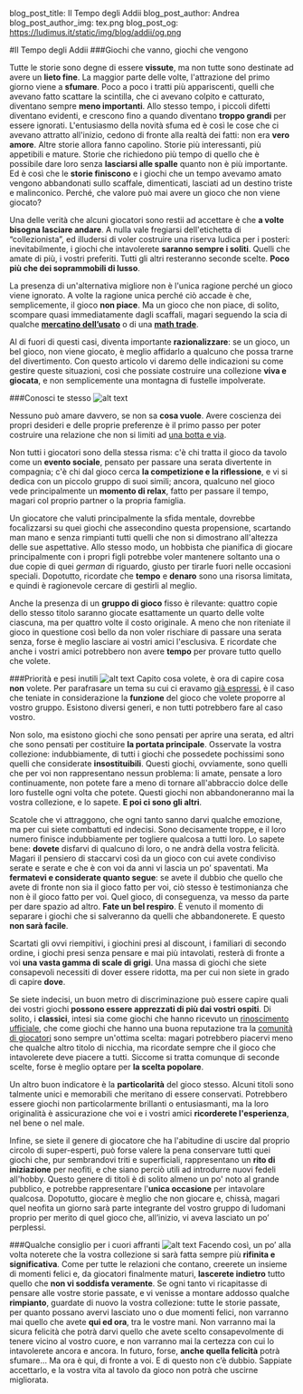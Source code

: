 blog_post_title: Il Tempo degli Addii
blog_post_author: Andrea
blog_post_author_img: tex.png
blog_post_og: https://ludimus.it/static/img/blog/addii/og.png

#Il Tempo degli Addii
###Giochi che vanno, giochi che vengono

Tutte le storie sono degne di essere **vissute**, ma non tutte sono destinate ad avere un **lieto fine**. 
La maggior parte delle volte, l'attrazione del primo giorno viene a **sfumare**. Poco a poco i tratti più appariscenti, quelli che avevano fatto scattare la scintilla, che ci avevano colpito e catturato, diventano sempre **meno importanti**. Allo stesso tempo, i piccoli difetti diventano evidenti, e crescono fino a quando diventano **troppo grandi** per essere ignorati. L'entusiasmo della novità sfuma ed è così le cose che ci avevano attratto all'inizio, cedono di fronte alla realtà dei fatti: non era **vero amore**.
Altre storie allora fanno capolino. Storie più interessanti, più appetibili e mature. Storie che richiedono più tempo di quello che è possibile dare loro senza **lasciarsi alle spalle** quanto non è più importante.
Ed è così che le **storie finiscono** e i giochi che un tempo avevamo amato vengono abbandonati sullo scaffale, dimenticati, lasciati ad un destino triste e malinconico.
Perché, che valore può mai avere un gioco che non viene giocato?

Una delle verità che alcuni giocatori sono restii ad accettare è che **a volte bisogna lasciare andare**. A nulla vale fregiarsi dell'etichetta di “collezionista”, ed illudersi di voler costruire una riserva ludica per i posteri: inevitabilmente, i giochi che intavolerete **saranno sempre i soliti**. Quelli che amate di più, i vostri preferiti. Tutti gli altri resteranno seconde scelte. **Poco più che dei soprammobili di lusso**.

La presenza di un'alternativa migliore non è l'unica ragione perché un gioco viene ignorato. A volte la ragione unica perché ciò accade è che, semplicemente, il gioco **non piace**. Ma un gioco che non piace, di solito, scompare quasi immediatamente dagli scaffali, magari seguendo la scia di qualche **[mercatino dell’usato](https://ludimus.it/blog/2018-09-08-consigli-per-gli-sperperi.html)** o di una **[math trade](https://ludimus.it/blog/2018-06-09-mini-guida-a-boardgamegeek.html)**.

Al di fuori di questi casi, diventa importante **razionalizzare**: se un gioco, un bel gioco, non viene giocato, è meglio affidarlo a qualcuno che possa trarne del divertimento. Con questo articolo vi daremo delle indicazioni su come gestire queste situazioni, così che possiate costruire una collezione **viva e giocata**, e non semplicemente una montagna di fustelle impolverate.

###Conosci te stesso
![alt text](../static/img/blog/addii/conosci.jpg?t=1 "Conosci te stesso")


Nessuno può amare davvero, se non sa **cosa vuole**. Avere coscienza dei propri desideri e delle proprie preferenze è il primo passo per poter costruire una relazione che non si limiti ad [una botta e via](https://ludimus.it/blog/2018-01-08-breviario-mistico-per-missionari-ludici.html).

Non tutti i giocatori sono della stessa risma: c'è chi tratta il gioco da tavolo come un **evento sociale**, pensato per passare una serata divertente in compagnia; c'è chi dal gioco cerca **la competizione e la riflessione**, e vi si dedica con un piccolo gruppo di suoi simili; ancora, qualcuno nel gioco vede principalmente un **momento di relax**, fatto per passare il tempo, magari col proprio partner o la propria famiglia.

Un giocatore che valuti principalmente la sfida mentale, dovrebbe focalizzarsi su quei giochi che assecondino questa propensione, scartando man mano e senza rimpianti tutti quelli che non si dimostrano all'altezza delle sue aspettative. Allo stesso modo, un hobbista che pianifica di giocare principalmente con i propri figli potrebbe voler mantenere soltanto una o due copie di quei _german_ di riguardo, giusto per tirarle fuori nelle occasioni speciali. Dopotutto, ricordate che **tempo** e **denaro** sono una risorsa limitata, e quindi è ragionevole cercare di gestirli al meglio.

Anche la presenza di un **gruppo di gioco** fisso è rilevante: quattro copie dello stesso titolo saranno giocate esattamente un quarto delle volte ciascuna, ma per quattro volte il costo originale. A meno che non riteniate il gioco in questione così bello da non voler rischiare di passare una serata senza, forse è meglio lasciare ai vostri amici l'esclusiva.
E ricordate che anche i vostri amici potrebbero non avere **tempo** per provare tutto quello che volete.


###Priorità e pesi inutili
![alt text](../static/img/blog/addii/priorita.jpg?t=1 "Priorita e pesi inutili")
Capito cosa volete, è ora di capire cosa **non** volete.
Per parafrasare un tema su cui ci eravamo [già espressi](https://ludimus.it/blog/2018-03-10-enciclopedia-minima-della-scienza-ludica.html), è il caso che teniate in considerazione la **funzione** del gioco che volete proporre al vostro gruppo. Esistono diversi generi, e non tutti potrebbero fare al caso vostro.

Non solo, ma esistono giochi che sono pensati per aprire una serata, ed altri che sono pensati per costituire **la portata principale**.
Osservate la vostra collezione: indubbiamente, di tutti i giochi che possedete pochissimi sono quelli che considerate **insostituibili**. Questi giochi, ovviamente, sono quelli che per voi non rappresentano nessun problema: li amate, pensate a loro continuamente, non potete fare a meno di tornare all'abbraccio dolce delle loro fustelle ogni volta che potete. Questi giochi non abbandoneranno mai la vostra collezione, e lo sapete.
**E poi ci sono gli altri**.

Scatole che vi attraggono, che ogni tanto sanno darvi qualche emozione, ma per cui siete combattuti ed indecisi. Sono decisamente troppe, e il loro numero finisce indubbiamente per togliere qualcosa a tutti loro.
Lo sapete bene: **dovete** disfarvi di qualcuno di loro, o ne andrà della vostra felicità.
Magari il pensiero di staccarvi così da un gioco con cui avete condiviso serate e serate e che è con voi da anni vi lascia un po’ spaventati. Ma **fermatevi e considerate quanto segue**: se avete il dubbio che quello che avete di fronte non sia il gioco fatto per voi, ciò stesso è testimonianza che non è il gioco fatto per voi. Quel gioco, di conseguenza, va messo da parte per dare spazio ad altro.
**Fate un bel respiro**.
È venuto il momento di separare i giochi che si salveranno da quelli che abbandonerete.
E questo **non sarà facile**.

Scartati gli ovvi riempitivi, i giochini presi al discount, i familiari di secondo ordine, i giochi presi senza pensare e mai più intavolati, resterà di fronte a voi **una vasta gamma di scale di grigi**. Una massa di giochi che siete consapevoli necessiti di dover essere ridotta, ma per cui non siete in grado di capire **dove**.

Se siete indecisi, un buon metro di discriminazione può essere capire quali dei vostri giochi **possono essere apprezzati di più dai vostri ospiti**. 
Di solito, i **classici**, intesi sia come giochi che hanno ricevuto un [rinoscimento ufficiale](https://ludimus.it/blog/2018-05-19-spiel-des-jahres-2018.html), che come giochi che hanno una buona reputazione tra la [comunità di giocatori](https://ludimus.it/blog/2018-06-09-mini-guida-a-boardgamegeek.html) sono sempre un'ottima scelta: magari potrebbero piacervi meno che qualche altro titolo di nicchia, ma ricordate sempre che il gioco che intavolerete deve piacere a tutti. Siccome si tratta comunque di seconde scelte, forse è meglio optare per **la scelta popolare**.

Un altro buon indicatore è la **particolarità** del gioco stesso. Alcuni titoli sono talmente unici e memorabili che meritano di essere conservati. Potrebbero essere giochi non particolarmente brillanti o entusiasmanti, ma la loro originalità è assicurazione che voi e i vostri amici **ricorderete l'esperienza**, nel bene o nel male.

Infine, se siete il genere di giocatore che ha l'abitudine di uscire dal proprio circolo di super-esperti, può forse valere la pena conservare tutti quei giochi che, pur sembrandovi triti e superficiali, rappresentano un **rito di iniziazione** per neofiti, e che siano perciò utili ad introdurre nuovi fedeli all'hobby. Questo genere di titoli è di solito almeno un po' noto al grande pubblico, e potrebbe rappresentare l'**unica occasione** per intavolare qualcosa. Dopotutto, giocare è meglio che non giocare e, chissà, magari quel neofita un giorno sarà parte integrante del vostro gruppo di ludomani proprio per merito di quel gioco che, all’inizio, vi aveva lasciato un po’ perplessi.

###Qualche consiglio per i cuori affranti
![alt text](../static/img/blog/addii/consiglio.jpg?t=1 "Qualche consiglio")
Facendo così, un po’ alla volta noterete che la vostra collezione si sarà fatta sempre più **rifinita e significativa**. Come per tutte le relazioni che contano, creerete un insieme di momenti felici e, da giocatori finalmente maturi, **lascerete indietro** tutto quello che **non vi soddisfa veramente**.
Se ogni tanto vi ricapitasse di pensare alle vostre storie passate, e vi venisse a montare addosso qualche **rimpianto**, guardate di nuovo la vostra collezione: tutte le storie passate, per quanto possano avervi lasciato uno o due momenti felici, non varranno mai quello che avete **qui ed ora**, tra le vostre mani. Non varranno mai la sicura felicità che potrà darvi quello che avete scelto consapevolmente di tenere vicino al vostro cuore, e non varranno mai la certezza con cui lo intavolerete ancora e ancora.
In futuro, forse, **anche quella felicità** potrà sfumare… Ma ora è qui, di fronte a voi. E di questo non c’è dubbio.
Sappiate accettarlo, e la vostra vita al tavolo da gioco non potrà che uscirne migliorata.
